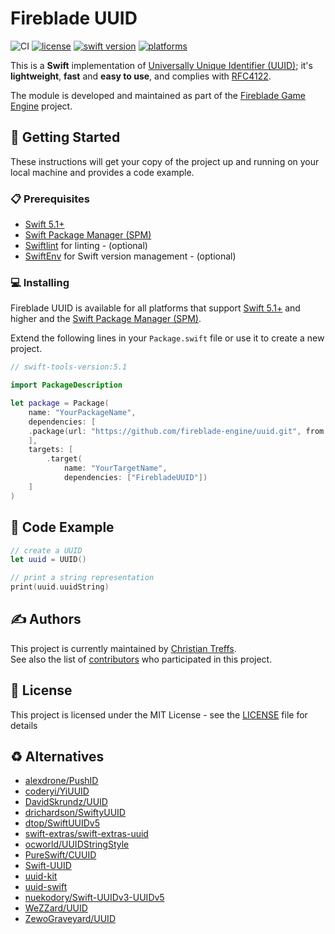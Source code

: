 # Fireblade UUID

![CI](https://github.com/fireblade-engine/uuid/workflows/CI/badge.svg)
[![license](https://img.shields.io/badge/license-MIT-brightgreen.svg)](LICENSE)
[![swift version](https://img.shields.io/badge/swift-5.1+-brightgreen.svg)](#)
[![platforms](https://img.shields.io/badge/platforms-%20macOS%20|%20iOS%20|%20tvOS%20|%20watchOS%20|%20linux%20-brightgreen.svg)](#)

This is a **Swift** implementation of [Universally Unique Identifier (UUID)](https://en.wikipedia.org/wiki/Universally_unique_identifier); it's **lightweight**, **fast** and **easy to use**, and complies with [RFC4122](https://tools.ietf.org/html/rfc4122).

The module is developed and maintained as part of the [Fireblade Game Engine](https://github.com/fireblade-engine) project.


## 🚀 Getting Started

These instructions will get your copy of the project up and running on your local machine and provides a code example.

### 📋 Prerequisites

* [Swift 5.1+](https://swift.org/)
* [Swift Package Manager (SPM)](https://github.com/apple/swift-package-manager)
* [Swiftlint](https://github.com/realm/SwiftLint) for linting - (optional)
* [SwiftEnv](https://swiftenv.fuller.li/) for Swift version management - (optional)

### 💻 Installing

Fireblade UUID is available for all platforms that support [Swift 5.1+](https://swift.org/) and higher and the [Swift Package Manager (SPM)](https://github.com/apple/swift-package-manager).

Extend the following lines in your `Package.swift` file or use it to create a new project.

```swift
// swift-tools-version:5.1

import PackageDescription

let package = Package(
    name: "YourPackageName",
    dependencies: [
    .package(url: "https://github.com/fireblade-engine/uuid.git", from: "1.1.0")
    ],
    targets: [
        .target(
            name: "YourTargetName",
            dependencies: ["FirebladeUUID"])
    ]
)

```

## 📝 Code Example

```swift
// create a UUID
let uuid = UUID()

// print a string representation
print(uuid.uuidString)

```

## ✍️ Authors

This project is currently maintained by [Christian Treffs](https://github.com/ctreffs).   
See also the list of [contributors](https://github.com/fireblade-engine/uuid/contributors) who participated in this project.

## 🔏 License

This project is licensed under the MIT License - see the [LICENSE](LICENSE) file for details


## ♻ Alternatives

- [alexdrone/PushID](https://github.com/alexdrone/PushID)
- [coderyi/YiUUID](https://github.com/coderyi/YiUUID)
- [DavidSkrundz/UUID](https://github.com/DavidSkrundz/UUID)
- [drichardson/SwiftyUUID](https://github.com/drichardson/SwiftyUUID)
- [dtop/SwiftUUIDv5](https://github.com/dtop/SwiftUUIDv5)
- [swift-extras/swift-extras-uuid](https://github.com/swift-extras/swift-extras-uuid)
- [ocworld/UUIDStringStyle](https://github.com/ocworld/UUIDStringStyle)
- [PureSwift/CUUID](https://github.com/PureSwift/CUUID)
- [Swift-UUID](https://github.com/x43x61x69/Swift-UUID)
- [uuid-kit](https://github.com/baarde/uuid-kit)
- [uuid-swift](https://github.com/jrikhof/short-uuid-swift)
- [nuekodory/Swift-UUIDv3-UUIDv5](https://github.com/nuekodory/Swift-UUIDv3-UUIDv5)
- [WeZZard/UUID](https://github.com/WeZZard/UUID)
- [ZewoGraveyard/UUID](https://github.com/ZewoGraveyard/UUID)
